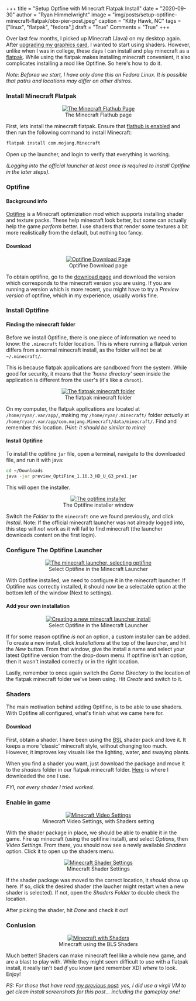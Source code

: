 +++
title   = "Setup Optfine with Minecraft Flatpak Install"
date    = "2020-09-30"
author  = "Ryan Himmelwright"
image   = "img/posts/setup-optifine-minecraft-flatpak/obx-pier-post.jpeg"
caption = "Kitty Hawk, NC"
tags    = ["linux", "flatpak", "fedora",]
draft   = "True"
Comments = "True"
+++

Over last few months, I picked up Minecraft (Java) on my desktop again. After
[upgrading my graphics card](/post/rx580-upgrade), I wanted to start using
shaders. However, unlike when I was in college, these days I can install and
play minecraft as a [flatpak](http://flatpak.org). While using the flatpak
makes installing minecraft convenient, it also complicates installing a mod
like Optifine. So here's how to do it.

<!--more-->

*Note: Beforea we start, I have only done this on Fedora Linux. It is possible
that paths and locations may differ on other distros*.


### Install Minecraft Flatpak

<center>
<a href="/img/posts/setup-optifine-minecraft-flatpak/flathub_page.png">
<img alt="The Minecraft Flathub Page" src="/img/posts/setup-optifine-minecraft-flatpak/flathub_page.png" style="max-width: 100%;"/></a>
<div class="caption">The Minecraft Flathub page</div>
</center>

First, lets install the minecraft flatpak. Ensure that [flathub is
enabled](https://flatpak.org/setup/Fedora/) and then run the following command
to install Minecraft:

```bash
flatpak install com.mojang.Minecraft
```

Open up the launcher, and login to verify that everything is working.

*(Logging into the official launcher at least once is required to install
Optifine in the later steps).*

### Optifine
#### Background info

[Optifine](https://optifine.net/home) is a Minecraft optimiziation mod which
supports installing shader and texture packs. These help minecraft look better,
but some can actually help the game *perform* better. I use shaders that render
some textures a bit more realistically from the default, but nothing too fancy.

#### Download

<center>
<a href="/img/posts/setup-optifine-minecraft-flatpak/optifine_download.png">
<img alt="Optifine Download Page" src="/img/posts/setup-optifine-minecraft-flatpak/optifine_download.png" style="max-width: 100%;"/></a>
<div class="caption">Optifine Download page</div>
</center>


To obtain optifine, go to the [download page](https://optifine.net/downloads)
and download the version which corresponds to the minecraft version you are
using. If you are running a version which is more recent, you might have to try
a *Preview version* of optifine, which in my experience, usually works fine.

### Install Optifine
#### Finding the minecraft folder
Before we install Optifine, there is one piece of information we need to know:
the `.minecraft` folder location. This is where running a flatpak verion
differs from a normal minecraft install, as the folder will not be at
`~/.minecraft/`.

This is because flatpak applications are sandboxed from the system. While good
for security, it means that the *'home directory'* seen inside the application
is different from the user's (it's like a `chroot`).

<center>
<a href="/img/posts/setup-optifine-minecraft-flatpak/flatpak_minecraft_folder.png">
<img alt="The flatpak minecraft folder" src="/img/posts/setup-optifine-minecraft-flatpak/flatpak_minecraft_folder.png" style="max-width: 100%;"/></a>
<div class="caption">The flatpak minecraft folder</div>
</center>


On my computer, the flatpak applications are located at `/home/ryan/.var/app/`,
making my `/home/ryan/.minecraft/` folder *actually* at
`/home/ryan/.var/app/com.mojang.Minecraft/data/minecraft/`. Find and remember
this location. *(Hint: it should be similar to mine)*

#### Install Optifine

To install the optifine `jar` file, open a terminal, navigate to the
downloaded file, and run it with java:

```bash
cd ~/Downloads
java -jar preview_OptiFine_1.16.3_HD_U_G3_pre1.jar
```

This will open the installer.

<center>
<a href="/img/posts/setup-optifine-minecraft-flatpak/optifine_install.png">
<img alt="The optifine installer" src="/img/posts/setup-optifine-minecraft-flatpak/optifine_install.png" style="max-width: 100%;"/></a>
<div class="caption">The Optifine installer window</div>
</center>

Switch the *Folder* to the `minecraft` one we found previously, and click
*Install*. Note: If the official minecraft launcher was not already logged
into, this step will *not* work as it will fail to find minecraft (the launcher
downloads content on the first login).

### Configure The Optifine Launcher

<center>
<a href="/img/posts/setup-optifine-minecraft-flatpak/select_optifine.png">
<img alt="The minecraft launcher, selecting optifine" src="/img/posts/setup-optifine-minecraft-flatpak/select_optifine.png" style="max-width: 100%;"/></a>
<div class="caption">Select Optifine in the Minecraft Launcher</div>
</center>

With Optifine installed, we need to configure it in the minecraft launcher. If
Optifine was correctly installed, it should now be a selectable option at the
bottom left of the window (Next to settings).

#### Add your own installation

<center>
<a href="/img/posts/setup-optifine-minecraft-flatpak/diy_launcher.png">
<img alt="Creating a new minecraft launcher install" src="/img/posts/setup-optifine-minecraft-flatpak/diy_launcher.png" style="max-width: 100%;"/></a>
<div class="caption">Select Optifine in the Minecraft Launcher</div>
</center>

If for some reason optifine *is not* an option, a custom installer can be
added. To create a new install, click *Installations* at the top of the
launcher, and hit the *New* button. From that window, give the install a name
and select your latest Optifine version from the drop-down menu. If optifine
isn't an option, then it wasn't installed correctly or in the right location.

Lastly, remember to once again switch the *Game Directory* to the location of
the flatpak minecraft folder we've been using. Hit *Create* and switch to it.

### Shaders

The main motivation behind adding Optifine, is to be able to use
shaders. With Optifine all configured, what's finish what
we came here for.

#### Download

First, obtain a shader. I have been using the
[BSL](https://bitslablab.com/bslshaders/) shader pack and love it. It keeps a
more 'classic' minecraft style, without changing too much. However, it improves
key visuals like the lighting, water, and  swaying plants.

When you find a shader you want, just download the package and move it to the
*shaders* folder in our flatpak minecraft folder.
[Here](https://bitslablab.com/bslshaders/#download) is where I downloaded the
one I use.

*FYI, not every shader I tried worked.*

### Enable in game

<center>
<a href="/img/posts/optifine-minecraft-flatpak/minecraft_video_settings.png">
<img alt="Minecraft Video Settings" src="/img/posts/setup-optifine-minecraft-flatpak/minecraft_video_settings.png" style="max-width: 100%;"/></a>
<div class="caption">Minecraft Video Settings, with Shaders setting</div>
</center>

With the shader package in place, we should be able to enable it in the game.
Fire up minecraft (using the optifine install), and select *Options*, then *Video
Settings*. From there, you should now see a newly available *Shaders* option.
Click it to open up the shaders menu.

<center>
<a href="/img/posts/optifine-minecraft-flatpak/minecraft_shader_settings.png">
<img alt="Minecraft Shader Settings" src="/img/posts/setup-optifine-minecraft-flatpak/minecraft_shader_settings.png" style="max-width: 100%;"/></a>
<div class="caption">Minecraft Shader Settings</div>
</center>

If the shader package was moved to the correct location, it *should* show up
here. If so, click the desired shader (the laucher might restart when
a new shader is selected). If not, open the *Shaders Folder*
to double check the location.

After picking the shader, hit *Done* and check it out!

### Conlusion

<center>
<a href="/img/posts/optifine-minecraft-flatpak/minecraft_with_shaders.png">
<img alt="Minecraft with Shaders" src="/img/posts/setup-optifine-minecraft-flatpak/minecraft_with_shaders.png" style="max-width: 100%;"/></a>
<div class="caption">Minecraft using the BLS Shaders</div>
</center>

Much better! Shaders can make minecraft feel like a whole new game, and are a
blast to play with. While they might seem difficult to use with a flatpak
install, it really isn't bad *if* you know (and remember XD) *where* to look.
Enjoy!


*PS: For those that have read [my previous post](/post/virtio-3d-vms/): yes, I
did use a virgil VM to get clean install screenshots for this post... including
the gameplay one!*
